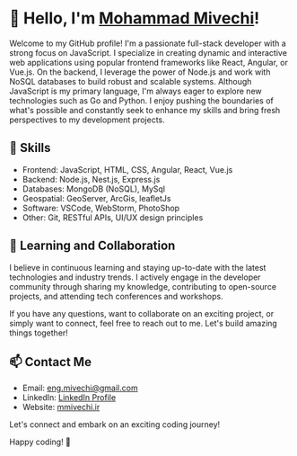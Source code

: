<h1>👋 Hello, I'm <a href='http://mmivechi.ir' target="_blank" >Mohammad Mivechi</a>!</h1>

Welcome to my GitHub profile! I'm a passionate full-stack developer with a strong focus on JavaScript. I specialize in creating dynamic and interactive web applications using popular frontend frameworks like React, Angular, or Vue.js. On the backend, I leverage the power of Node.js and work with NoSQL databases to build robust and scalable systems. Although JavaScript is my primary language, I'm always eager to explore new technologies such as Go and Python. I enjoy pushing the boundaries of what's possible and constantly seek to enhance my skills and bring fresh perspectives to my development projects.

## 🚀 Skills

- Frontend: JavaScript, HTML, CSS, Angular, React, Vue.js
- Backend: Node.js, Nest.js, Express.js
- Databases: MongoDB (NoSQL), MySql
- Geospatial: GeoServer, ArcGis, leafletJs
- Software: VSCode, WebStorm, PhotoShop
- Other: Git, RESTful APIs, UI/UX design principles

## 🌱 Learning and Collaboration

I believe in continuous learning and staying up-to-date with the latest technologies and industry trends. I actively engage in the developer community through sharing my knowledge, contributing to open-source projects, and attending tech conferences and workshops.

If you have any questions, want to collaborate on an exciting project, or simply want to connect, feel free to reach out to me. Let's build amazing things together!

## 📫 Contact Me

- Email: eng.mivechi@gmail.com
- LinkedIn: [LinkedIn Profile](https://www.linkedin.com/in/mohammad-mivechi-855226177/)
- Website: [mmivechi.ir](http://mmivechi.ir)

Let's connect and embark on an exciting coding journey!

Happy coding! 🚀
